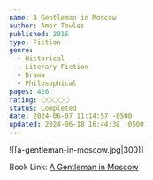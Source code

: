 ```yaml
---
name: A Gentleman in Moscow
author: Amor Towles
published: 2016
type: Fiction
genre:
  - Historical
  - Literary Fiction
  - Drama
  - Philosophical
pages: 426
rating: 🌕🌕🌕🌕🌕
status: Completed
date: 2024-06-07 11:14:57 -0500
updated: 2024-06-18 16:44:38 -0500
---
```


![[a-gentleman-in-moscow.jpg|300]]

Book Link: [A Gentleman in Moscow](https://www.goodreads.com/book/show/34066798-a-gentleman-in-moscow)
